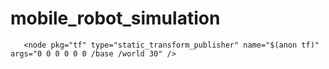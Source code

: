 # mobile_robot_simulation

  <!-- Node for publishing the transform from the world to the Pick-It frame -->
  
  <node name="static_tf" type="static_transform_publisher"
      args="0 0 0 3.14 0 0 /world /fixed_base" pkg="tf2_ros" />
      
      
       <node pkg="tf" type="static_transform_publisher" name="$(anon tf)" args="0 0 0 0 0 0 /base /world 30" />


